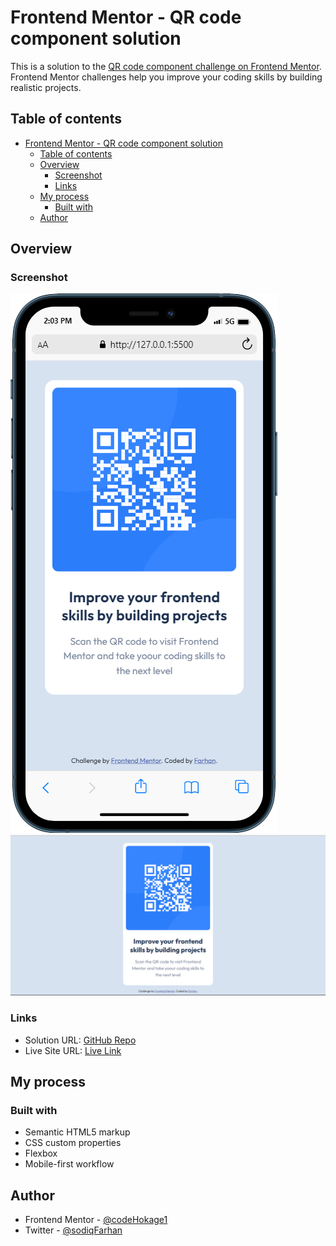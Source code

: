 # Frontend Mentor - QR code component solution

This is a solution to the [QR code component challenge on Frontend Mentor](https://www.frontendmentor.io/challenges/qr-code-component-iux_sIO_H). Frontend Mentor challenges help you improve your coding skills by building realistic projects. 

## Table of contents

- [Frontend Mentor - QR code component solution](#frontend-mentor---qr-code-component-solution)
  - [Table of contents](#table-of-contents)
  - [Overview](#overview)
    - [Screenshot](#screenshot)
    - [Links](#links)
  - [My process](#my-process)
    - [Built with](#built-with)
  - [Author](#author)


## Overview

### Screenshot

![Mobile View of project](./images/mobileView.png)
![Deskop View of project](./images/desktopView.png)

### Links

- Solution URL: [GitHub Repo](https://github.com/codeHokage1/frontendMasters/tree/main/qrCode)
- Live Site URL: [Live Link](https://codehokage1.github.io/frontendMasters/qrCode/)

## My process

### Built with

- Semantic HTML5 markup
- CSS custom properties
- Flexbox
- Mobile-first workflow

## Author

- Frontend Mentor - [@codeHokage1](https://www.frontendmentor.io/profile/codeHokage1)
- Twitter - [@sodiqFarhan](https://www.twitter.com/sodiqfarhan)
